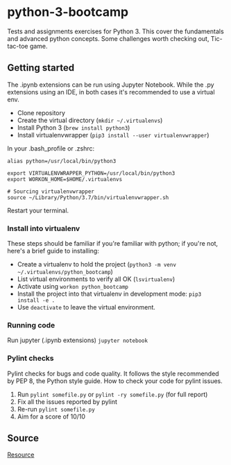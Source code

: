 # python-3-bootcamp

Tests and assignments exercises for Python 3. This cover the fundamentals and advanced python concepts. Some challenges worth checking out, Tic-tac-toe game.  

## Getting started

The .ipynb extensions can be run using Jupyter Notebook. While the .py extensions using an IDE, in both cases it's recommended to use a virtual env. 

- Clone repository
- Create the virtual directory (`mkdir ~/.virtualenvs`)
- Install Python 3 (`brew install python3`)
- Install virtualenvwrapper (`pip3 install --user virtualenvwrapper`)

In your .bash_profile or .zshrc:

```
alias python=/usr/local/bin/python3

export VIRTUALENVWRAPPER_PYTHON=/usr/local/bin/python3
export WORKON_HOME=$HOME/.virtualenvs

# Sourcing virtualenvwrapper
source ~/Library/Python/3.7/bin/virtualenvwrapper.sh
```

Restart your terminal.

### Install into virtualenv
These steps should be familiar if you're familiar with python; if you're not, here's a brief guide to installing:

- Create a virtualenv to hold the project (`python3 -m venv ~/.virtualenvs/python_bootcamp`)
- List virtual environments to verify all OK (`lsvirtualenv`)
- Activate using `workon python_bootcamp`
- Install the project into that virtualenv in development mode: `pip3 install -e .`
- Use `deactivate` to leave the virtual environment.

### Running code
Run jupyter (.ipynb extensions)
```jupyter notebook```

### Pylint checks
Pylint checks for bugs and code quality. It follows the style recommended by PEP 8, the Python style guide. 
How to check your code for pylint issues. 

1) Run `pylint somefile.py` or `pylint -ry somefile.py` (for full report)
2) Fix all the issues reported by pylint
3) Re-run `pylint somefile.py`
4) Aim for a score of 10/10 

## Source

[Resource](https://www.udemy.com/complete-python-bootcamp)
